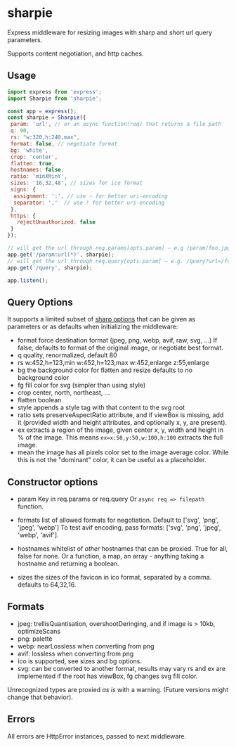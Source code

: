 sharpie
=======

Express middleware for resizing images with sharp and short url query parameters.

Supports content negotiation, and http caches.

Usage
-----

```js
import express from 'express';
import Sharpie from 'sharpie';

const app = express();
const sharpie = Sharpie({
 param: 'url', // or an async function(req) that returns a file path
 q: 90,
 rs: "w:320,h:240,max",
 format: false, // negotiate format
 bg: 'white',
 crop: 'center',
 flatten: true,
 hostnames: false,
 ratio: 'minXMinY',
 sizes: '16,32,48', // sizes for ico format
 signs: {
  assignment: ':', // use ~ for better uri-encoding
  separator: ','  // use ! for better uri-encoding
 },
 https: {
   rejectUnauthorized: false
 }
});

// will get the url through req.params[opts.param] – e.g /param/foo.jpg
app.get('/param:url(*)', sharpie);
// will get the url through req.query[opts.param] – e.g. /query?url=/foo.jpg
app.get('/query', sharpie);

app.listen();
```

Query Options
-------------

It supports a limited subset of [sharp options](http://sharp.dimens.io) that can be given as parameters or as defaults when initializing the middleware:

* format
  force destination format (jpeg, png, webp, avif, raw, svg, ...)
  If false, defaults to format of the original image,
  or negotiate best format.
* q
  quality, renormalized, default 80
* rs
  w:452,h=123,min
  w:452,h=123,max
  w:452,enlarge
  z:55,enlarge
* bg
  the background color for flatten and resize
  defaults to no background color
* fg
  fill color for svg (simpler than using style)
* crop
  center, north, northeast, ...
* flatten
  boolean
* style
  appends a style tag with that content to the svg root
* ratio
  sets preserveAspectRatio attribute, and if viewBox is missing, add it
  (provided width and height attributes, and optionally x, y, are present).
* ex
  extracts a region of the image, given center x, y, width and height in % of the
  image. This means `ex=x:50,y:50,w:100,h:100` extracts the full image.
* mean
  the image has all pixels color set to the image average color.
  While this is not the "dominant" color, it can be useful as a placeholder.

Constructor options
-------------------

* param
  Key in req.params or req.query
  Or `async req => filepath` function.

* formats
  list of allowed formats for negotiation.
  Default to ['svg', 'png', 'jpeg', 'webp']
  To test avif encoding, pass formats: ['svg', 'png', 'jpeg', 'webp', 'avif'].

* hostnames
  whitelist of *other* hostnames that can be proxied. True for all, false for none.
  Or a function, a map, an array - anything taking a hostname and returning a boolean.

* sizes
  the sizes of the favicon in ico format, separated by a comma.
  defaults to 64,32,16.

Formats
-------

* jpeg: trellisQuantisation, overshootDeringing, and if image is > 10kb,
optimizeScans
* png: palette
* webp: nearLossless when converting from png
* avif: lossless when converting from png
* ico is supported, see sizes and bg options.
* svg: can be converted to another format, results may vary
  rs and ex are implemented if the root has viewBox, fg changes svg fill color.

Unrecognized types are proxied *as is* with a warning.
(Future versions might change that behavior).

Errors
------

All errors are HttpError instances, passed to next middleware.
